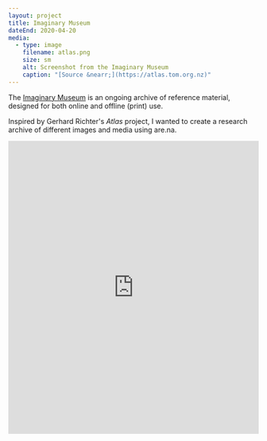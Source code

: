 ```yaml
---
layout: project
title: Imaginary Museum
dateEnd: 2020-04-20
media:
  - type: image
    filename: atlas.png
    size: sm
    alt: Screenshot from the Imaginary Museum
    caption: "[Source &nearr;](https://atlas.tom.org.nz)"
---
```


The [Imaginary Museum](https://are.na/tom-y/imaginary-museum) is an ongoing archive of reference material, designed for both online and offline (print) use.

Inspired by Gerhard Richter's *Atlas* project, I wanted to create a research archive of different images and media using are.na.

<iframe style="border:none;" width="100%" height="590" src="https://www.are.na/tom-y/imaginary-museum/embed" title="Tom Hackshaw’s Are.na channel “Imaginary Museum”"></iframe>
